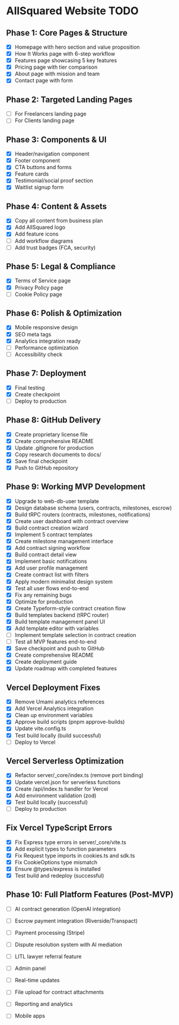 # AllSquared Website TODO

## Phase 1: Core Pages & Structure
- [x] Homepage with hero section and value proposition
- [x] How It Works page with 6-step workflow
- [x] Features page showcasing 5 key features
- [x] Pricing page with tier comparison
- [x] About page with mission and team
- [x] Contact page with form

## Phase 2: Targeted Landing Pages
- [ ] For Freelancers landing page
- [ ] For Clients landing page

## Phase 3: Components & UI
- [x] Header/navigation component
- [x] Footer component
- [x] CTA buttons and forms
- [x] Feature cards
- [x] Testimonial/social proof section
- [x] Waitlist signup form

## Phase 4: Content & Assets
- [x] Copy all content from business plan
- [x] Add AllSquared logo
- [x] Add feature icons
- [ ] Add workflow diagrams
- [ ] Add trust badges (FCA, security)

## Phase 5: Legal & Compliance
- [x] Terms of Service page
- [x] Privacy Policy page
- [ ] Cookie Policy page

## Phase 6: Polish & Optimization
- [x] Mobile responsive design
- [x] SEO meta tags
- [x] Analytics integration ready
- [ ] Performance optimization
- [ ] Accessibility check

## Phase 7: Deployment
- [x] Final testing
- [x] Create checkpoint
- [ ] Deploy to production

## Phase 8: GitHub Delivery
- [x] Create proprietary license file
- [x] Create comprehensive README
- [x] Update .gitignore for production
- [x] Copy research documents to docs/
- [x] Save final checkpoint
- [x] Push to GitHub repository

## Phase 9: Working MVP Development
- [x] Upgrade to web-db-user template
- [x] Design database schema (users, contracts, milestones, escrow)
- [x] Build tRPC routers (contracts, milestones, notifications)
- [x] Create user dashboard with contract overview
- [x] Build contract creation wizard
- [x] Implement 5 contract templates
- [x] Create milestone management interface
- [x] Add contract signing workflow
- [x] Build contract detail view
- [x] Implement basic notifications
- [x] Add user profile management
- [x] Create contract list with filters
- [x] Apply modern minimalist design system
- [x] Test all user flows end-to-end
- [x] Fix any remaining bugs
- [x] Optimize for production
- [x] Create Typeform-style contract creation flow
- [x] Build templates backend (tRPC router)
- [x] Build template management panel UI
- [x] Add template editor with variables
- [ ] Implement template selection in contract creation
- [ ] Test all MVP features end-to-end
- [x] Save checkpoint and push to GitHub
- [x] Create comprehensive README
- [x] Create deployment guide
- [x] Update roadmap with completed features

## Vercel Deployment Fixes
- [x] Remove Umami analytics references
- [x] Add Vercel Analytics integration
- [x] Clean up environment variables
- [x] Approve build scripts (pnpm approve-builds)
- [x] Update vite.config.ts
- [x] Test build locally (build successful)
- [ ] Deploy to Vercel

## Vercel Serverless Optimization
- [x] Refactor server/_core/index.ts (remove port binding)
- [x] Update vercel.json for serverless functions
- [x] Create /api/index.ts handler for Vercel
- [x] Add environment validation (zod)
- [x] Test build locally (successful)
- [ ] Deploy to production

## Fix Vercel TypeScript Errors
- [x] Fix Express type errors in server/_core/vite.ts
- [x] Add explicit types to function parameters
- [x] Fix Request type imports in cookies.ts and sdk.ts
- [x] Fix CookieOptions type mismatch
- [x] Ensure @types/express is installed
- [x] Test build and redeploy (successful)

## Phase 10: Full Platform Features (Post-MVP)
- [ ] AI contract generation (OpenAI integration)
- [ ] Escrow payment integration (Riverside/Transpact)
- [ ] Payment processing (Stripe)
- [ ] Dispute resolution system with AI mediation
- [ ] LITL lawyer referral feature
- [ ] Admin panel
- [ ] Real-time updates
- [ ] File upload for contract attachments
- [ ] Reporting and analytics
- [ ] Mobile apps


